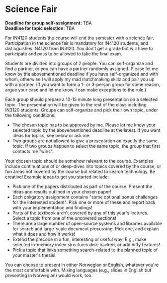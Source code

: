 # Science Fair

**Deadline for group self-assignment:** TBA\
**Deadline for topic selection:** TBA

For IN4120 students the course will end the semester with a science fair. Participation in the science fair is mandatory for IN4120 students, and distinguishes IN4120 from IN3120. You don't get a grade but will have to participate and pass to be allowed to take the final exam.

Students are divided into groups of 2 people. You can self-organize and find a partner, or you can have a partner randomly assigned. Please let me know by the abovementioned deadline if you have self-organized and with whom, otherwise I will apply my mad matchmaking skillz and pair you up with a partner. (If you want to form a 1- or 3-person group for some reason, argue your case and let me know. I can make exceptions to the rule.)

Each group should prepare a 10-15 minute long presentation on a selected topic. The presentation will be given to the rest of the class including IN3120 students. Groups can self-organize and pick their own topic, under the following conditions:

- The chosen topic has to be approved by me. Please let me know your selected topic by the abovementioned deadline at the latest. If you want ideas for topics, see below or ask me.
- Two groups are not allowed to give a presentation on exactly the same topic. If two groups happen to select the same topic, the group that first contacts me "wins".

Your chosen topic should be somehow relevant to the course. Examples include continuations of or deep-dives into topics covered by the course, or fun areas not covered by the course but related to search technology. Be creative! Example ideas to get you started include:

- Pick one of the papers distributed as part of the course. Present the ideas and results outlined in your chosen paper!
- Each obligatory assignment contains "some optional bonus challenges for the interested student". Pick one or more of these and report back with your implementation and findings!
- Parts of the textbook aren't covered by any of this year's lectures. Select a topic from one of the uncovered sections!
- There are a large number of open-source systems and libraries available for search and large-scale document processing. Pick one, and explain what it does and how it works!
- Extend the precode in a fun, interesting or useful way! E.g., make selected in-memory index structures disk-backed, or add nifty features!
- Pick a topic that links something search-related to the planned topic of your master's thesis!

You can choose to present in either Norwegian or English, whatever you're the most comfortable with. Mixing languages (e.g., slides in English but presenting in Norwegian) would work, too.
